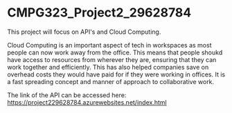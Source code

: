 # CMPG323_Project2_29628784

This project will focus on API's and Cloud Computing.

Cloud Computing is an important aspect of tech in workspaces as most people can now work away from the office. This means that people shoukd have access to resources from wherever they are, ensuring that they can work together and efficiently. This has also helped companies save on overhead costs they would have paid for if they were working in offices. It is a fast spreading concept and manner of approach to collaborative work. 











The link of the API can be accessed here: https://project229628784.azurewebsites.net/index.html
